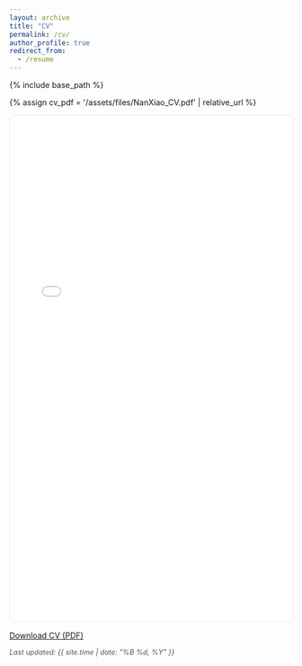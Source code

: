 ```yaml
---
layout: archive
title: "CV"
permalink: /cv/
author_profile: true
redirect_from:
  - /resume
---
```


{% include base_path %}

{% assign cv_pdf = '/assets/files/NanXiao_CV.pdf' | relative_url %}

<div class="cv-embed" style="margin-bottom:1rem;">
  <iframe
    src="{{ cv_pdf }}"
    width="100%"
    height="900px"
    style="border:1px solid #e5e7eb;border-radius:8px;">
  </iframe>
</div>

<p>
  <a class="btn btn--primary" href="{{ cv_pdf }}" target="_blank" rel="noopener">
    Download CV (PDF)
  </a>
</p>

<p style="font-size:0.9em; color:#555;">
  <em>Last updated: {{ site.time | date: "%B %d, %Y" }}</em>
</p>

